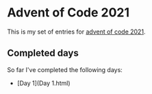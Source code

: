 # Advent of Code 2021
This is my set of entries for [advent of code 2021](https://www.adventofcode.com/2021).

## Completed days
  So far I've completed the following days:

  * [Day 1](Day 1.html)

